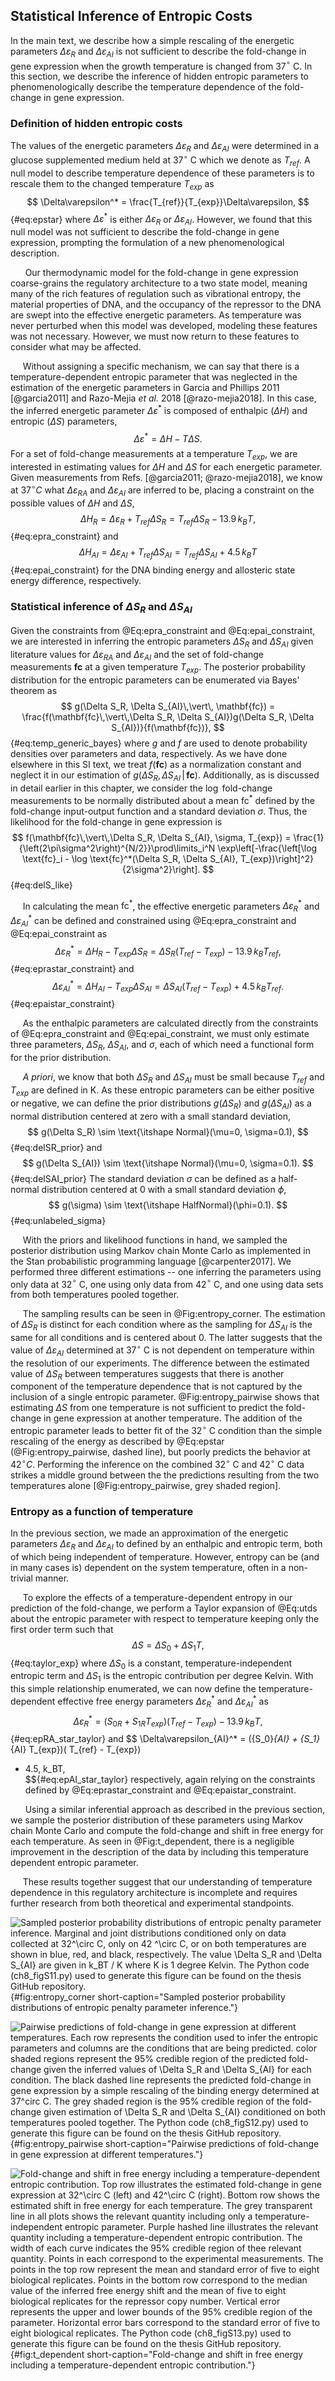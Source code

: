 ## Statistical Inference of Entropic Costs

In the main text, we describe how a simple rescaling of the energetic
parameters $\Delta\varepsilon_R$ and $\Delta\varepsilon_{AI}$ is not
sufficient to describe the fold-change in gene expression when the
growth temperature is changed from 37$^\circ$ C. In this section, we
describe the inference of hidden entropic parameters to
phenomenologically describe the temperature dependence of the
fold-change in gene expression.

### Definition of hidden entropic costs

The values of the energetic parameters $\Delta\varepsilon_R$ and
$\Delta\varepsilon_{AI}$ were determined in a glucose supplemented medium
held at 37$^\circ$ C which we denote as $T_{ref}$. A null model to describe
temperature dependence of these parameters is to rescale them to the changed
temperature $T_{exp}$ as 
$$
\Delta\varepsilon^* =
\frac{T_{ref}}{T_{exp}}\Delta\varepsilon,
$${#eq:epstar} 
where $\Delta\varepsilon^*$ is either $\Delta\varepsilon_R$ or
$\Delta\varepsilon_{AI}$. However, we found that this null model was not
sufficient to describe the fold-change in gene expression, prompting the
formulation of a new phenomenological description.

&nbsp;&nbsp;&nbsp;&nbsp;&nbsp; Our thermodynamic model for the fold-change in
gene expression coarse-grains the regulatory architecture to
a two state model, meaning many of the rich features of regulation such as
vibrational entropy, the material properties of DNA, and the occupancy of the
repressor to the DNA are swept into the effective energetic parameters. As
temperature was never perturbed when this model was developed, modeling these
features was not necessary. However, we must now return to these features to
consider what may be affected.

&nbsp;&nbsp;&nbsp;&nbsp;&nbsp;Without assigning a specific mechanism, we can
say that there is a temperature-dependent entropic parameter that was
neglected in the estimation of the energetic parameters in Garcia and
Phillips 2011 [@garcia2011] and Razo-Mejia *et al.* 2018 [@razo-mejia2018].
In this case, the inferred energetic parameter $\Delta\varepsilon^*$ is
composed of enthalpic ($\Delta H$) and entropic ($\Delta S$) parameters,
$$\Delta\varepsilon^* = \Delta H - T\Delta S. \label{eq:utds}$$ For a set of
fold-change measurements at a temperature $T_{exp}$, we are interested in
estimating values for $\Delta H$ and $\Delta S$ for each energetic parameter.
Given measurements from Refs. [@garcia2011; @razo-mejia2018], we know at
37$^\circ C$ what $\Delta\varepsilon_{RA}$ and $\Delta\varepsilon_{AI}$ are
inferred to be, placing a constraint on the possible values of $\Delta H$ and
$\Delta S$,
$$
\Delta H_R = \Delta\varepsilon_{R} + T_{ref}\Delta S_R = T_{ref}\Delta S_R -
13.9\, k_BT,
$${#eq:epra_constraint}
and
$$
\Delta H_{AI} = \Delta\varepsilon_{AI} + T_{ref}\Delta S_{AI} = T_{ref}\Delta S_{AI} + 4.5\,k_BT
$${#eq:epai_constraint}
for the DNA binding energy and allosteric state energy difference, respectively.

### Statistical inference of $\Delta S_R$ and $\Delta S_{AI}$ 

Given the constraints from @Eq:epra_constraint and @Eq:epai_constraint, we
are interested in inferring the entropic parameters $\Delta S_R$ and $\Delta
S_{AI}$ given literature values for $\Delta\varepsilon_{RA}$ and
$\Delta\varepsilon_{AI}$ and the set of fold-change measurements
$\mathbf{fc}$ at a given temperature $T_{exp}$. The posterior probability
distribution for the entropic parameters can be enumerated via Bayes' theorem
as
$$
g(\Delta S_R, \Delta S_{AI}\,\vert\, \mathbf{fc}) =
\frac{f(\mathbf{fc}\,\vert\,\Delta S_R, \Delta S_{AI})g(\Delta S_R, \Delta
S_{AI})}{f(\mathbf{fc})},
$${#eq:temp_generic_bayes}
where $g$ and $f$ are used to denote probability densities over parameters
and data, respectively. As we have done elsewhere in this SI text, we treat
$f(\mathbf{fc})$ as a normalization constant and neglect it in our estimation
of $g(\Delta S_R, \Delta S_{AI}\,\vert\, \mathbf{fc})$. Additionally, as is
discussed in detail earlier in this chapter, we consider the $\log$
fold-change measurements to be normally distributed about a mean
$\text{fc}^*$ defined by the fold-change input-output function and a standard
deviation $\sigma$. Thus, the likelihood for the fold-change in gene
expression is
$$
f(\mathbf{fc}\,\vert\,\Delta S_R, \Delta S_{AI}, \sigma, T_{exp}) = 
\frac{1}{\left(2\pi\sigma^2\right)^{N/2}}\prod\limits_i^N
\exp\left[-\frac{\left[\log \text{fc}_i - \log \text{fc}^*(\Delta S_R, \Delta
S_{AI}, T_{exp})\right]^2}{2\sigma^2}\right].
$${#eq:delS_like}

&nbsp;&nbsp;&nbsp;&nbsp;&nbsp;In calculating the mean $\text{fc}^*$, the effective energetic
parameters $\Delta\varepsilon_R^*$ and $\Delta\varepsilon_{AI}^*$ can be
defined and constrained using @Eq:epra_constraint and @Eq:epai_constraint as
$$
\Delta\varepsilon_{R}^* = \Delta H_R - T_{exp}\Delta S_R = \Delta S_R(T_{ref} -
T_{exp}) - 13.9\, k_BT_{ref},
$${#eq:eprastar_constraint}
and
$$
\Delta\varepsilon_{AI}^* = \Delta H_{AI} - T_{exp}\Delta S_{AI}  = \Delta
S_{AI}(T_{ref} - T_{exp}) + 4.5\, k_BT_{ref}.
$${#eq:epaistar_constraint}

&nbsp;&nbsp;&nbsp;&nbsp;&nbsp;As the enthalpic parameters are calculated
directly from the constraints of @Eq:epra_constraint and @Eq:epai_constraint,
we must only estimate three parameters, $\Delta S_R$, $\Delta S_{AI}$, and
$\sigma$, each of which need a functional form for the prior distribution.

&nbsp;&nbsp;&nbsp;&nbsp;&nbsp;*A priori*, we know that both $\Delta S_R$ and
$\Delta S_{AI}$ must be small because $T_{ref}$ and $T_{exp}$ are defined in
K. As these entropic parameters can be either positive or negative, we can
define the prior distributions $g(\Delta S_R)$ and $g(\Delta S_{AI})$ as a
normal distribution centered at zero with a small standard deviation,
$$
g(\Delta S_R) \sim \text{\itshape Normal}(\mu=0, \sigma=0.1),
$${#eq:delSR_prior}
and
$$
g(\Delta S_{AI}) \sim \text{\itshape Normal}(\mu=0, \sigma=0.1).
$${#eq:delSAI_prior}
The standard deviation $\sigma$ can be defined as a half-normal distribution centered at 0 with
a small standard deviation $\phi$,
$$
g(\sigma) \sim \text{\itshape HalfNormal}(\phi=0.1).
$${#eq:unlabeled_sigma}

&nbsp;&nbsp;&nbsp;&nbsp;&nbsp;With the priors and likelihood functions in
hand, we sampled the posterior distribution using Markov chain Monte Carlo as
implemented in the Stan probabilistic programming language [@carpenter2017].
We performed three different estimations -- one inferring the parameters
using only data at 32$^\circ$ C, one using only data from 42$^\circ$ C, and
one using data sets from both temperatures pooled together.

&nbsp;&nbsp;&nbsp;&nbsp;&nbsp;The sampling results can be seen in
@Fig:entropy_corner. The estimation of $\Delta S_R$ is distinct for each
condition where as the sampling for $\Delta S_{AI}$ is the same for all
conditions and is centered about 0. The latter suggests that the value of
$\Delta\varepsilon_{AI}$ determined at 37$^\circ$ C is not dependent on
temperature within the resolution of our experiments. The difference between
the estimated value of $\Delta S_{R}$ between temperatures suggests that
there is another component of the temperature dependence that is not captured
by the inclusion of a single entropic parameter. @Fig:entropy_pairwise shows
that estimating $\Delta S$ from one temperature is not sufficient to predict
the fold-change in gene expression at another temperature. The addition of
the entropic parameter leads to better fit of the 32$^\circ$ C condition than
the simple rescaling of the energy as described by @Eq:epstar
(@Fig:entropy_pairwise, dashed line), but poorly predicts the behavior at
42$^\circ C$. Performing the inference on the combined 32$^\circ$ C and
42$^\circ$ C data strikes a middle ground between the the predictions
resulting from the two temperatures alone [@Fig:entropy_pairwise, grey shaded
region].

### Entropy as a function of temperature

In the previous section, we made an approximation of the energetic
parameters $\Delta\varepsilon_{R}$ and $\Delta\varepsilon_{AI}$ to
defined by an enthalpic and entropic term, both of which being
independent of temperature. However, entropy can be (and in many cases
is) dependent on the system temperature, often in a non-trivial manner.

&nbsp;&nbsp;&nbsp;&nbsp;&nbsp;To explore the effects of a temperature-dependent entropy in our
prediction of the fold-change, we perform a Taylor expansion of @Eq:utds about
the entropic parameter with respect to temperature keeping only the
first order term such that 
$$
\Delta S = \Delta S_0 + \Delta S_1 T,
$${#eq:taylor_exp}
where $\Delta S_0$ is a constant, temperature-independent entropic term and
$\Delta S_1$ is the entropic contribution per degree Kelvin. With this simple
relationship enumerated, we can now define the temperature-dependent
effective free energy parameters $\Delta\varepsilon_R^*$ and $\Delta
\varepsilon_{AI}^*$ as
$$
\Delta\varepsilon_{R}^* = ({S_0}_R + {S_1}_{R} T_{exp})( T_{ref} - T_{exp}) -
13.9\, k_BT,  
$${#eq:epRA_star_taylor}
and
$$
\Delta\varepsilon_{AI}^* = ({S_0}_{AI} + {S_1}_{AI} T_{exp})( T_{ref} - T_{exp})
+ 4.5\, k_BT,  
$${#eq:epAI_star_taylor}
respectively, again relying on the constraints defined by @Eq:eprastar_constraint
and @Eq:epaistar_constraint.

&nbsp;&nbsp;&nbsp;&nbsp;&nbsp; Using a similar inferential approach as
described in the previous section, we sample the posterior distribution of
these parameters using Markov chain Monte Carlo and compute the fold-change
and shift in free energy for each temperature. As seen in @Fig:t_dependent,
there is a negligible improvement in the description of the data by including
this temperature dependent entropic parameter.

&nbsp;&nbsp;&nbsp;&nbsp;&nbsp;These results together suggest that our
understanding of temperature dependence in this regulatory architecture is
incomplete and requires further research from both theoretical and
experimental standpoints.

![**Sampled posterior probability distributions of entropic penalty parameter
inference.** Marginal and joint distributions conditioned only on data
collected at 32$^\circ$ C, only on 42 $^\circ$ C, or on both temperatures are
shown in blue, red, and black, respectively. The value $\Delta S_R$ and
$\Delta S_{AI}$ are given in $k_BT / K$ where $K$ is 1 degree
Kelvin. The [Python code (`ch8_figS11.py`)](https://github.com/gchure/phd/blob/master/src/chapter_08/code/ch8_figS11.py)
used to generate this figure can be found on the thesis [GitHub
repository](https://github.com/gchure/phd).](ch8_figS11){#fig:entropy_corner short-caption="Sampled posterior
probability distributions of entropic penalty parameter inference."}


![**Pairwise predictions of fold-change in gene expression at different
temperatures.** Each row represents the condition used to infer the entropic
parameters and columns are the conditions that are being predicted. color
shaded regions represent the 95\% credible region of the predicted
fold-change given the inferred values of $\Delta S_R$ and $\Delta S_{AI}$ for
each condition. The black dashed line represents the predicted fold-change in
gene expression by a simple rescaling of the binding energy determined at
37$^circ$ C. The grey shaded region is the 95\% credible region of the
fold-change given estimation of $\Delta S_R$ and $\Delta S_{AI}$ conditioned
on both temperatures pooled together. The [Python code (`ch8_figS12.py`)](https://github.com/gchure/phd/blob/master/src/chapter_08/code/ch8_figS12.py)
used to generate this figure can be found on the thesis [GitHub
repository](https://github.com/gchure/phd). ](ch8_figS12){#fig:entropy_pairwise
short-caption="Pairwise predictions of fold-change in gene expression at
different temperatures."}

![**Fold-change and shift in free energy including a temperature-dependent
entropic contribution.** Top row illustrates the estimated fold-change in
gene expression at 32$^\circ$ C (left) and 42$^\circ$ C (right). Bottom row
shows the estimated shift in free energy for each temperature. The grey
transparent line in all plots shows the relevant quantity including only a
temperature-independent entropic parameter. Purple hashed line illustrates
the relevant quantity including a temperature-dependent entropic
contribution. The width of each curve indicates the 95\% credible region of
thee relevant quantity. Points in each correspond to the experimental
measurements. The points in the top row represent the mean and standard error
of five to eight biological replicates. Points in the bottom row correspond
to the median value of the inferred free energy shift and the mean of five to
eight biological replicates for the repressor copy number. Vertical error
represents the upper and lower bounds of the 95\% credible region of the
parameter. Horizontal error bars correspond to the standard error of five to
eight biological replicates. The [Python code (`ch8_figS13.py`)](https://github.com/gchure/phd/blob/master/src/chapter_08/code/ch8_figS13.py)
used to generate this figure can be found on the thesis [GitHub
repository](https://github.com/gchure/phd). ](ch8_figS13){#fig:t_dependent
short-caption="Fold-change and shift in free energy including a
temperature-dependent entropic contribution."}


